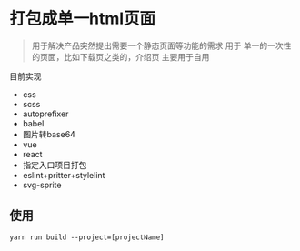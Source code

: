 # 打包成单一html页面
> 用于解决产品突然提出需要一个静态页面等功能的需求
用于 单一的一次性的页面，比如下载页之类的，介绍页
主要用于自用

目前实现
+ css
+ scss
+ autoprefixer
+ babel
+ 图片转base64
+ vue
+ react
+ 指定入口项目打包
+ eslint+pritter+stylelint
+ svg-sprite

## 使用
`yarn run build --project=[projectName]`  
